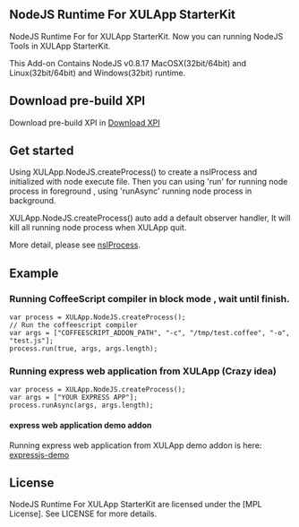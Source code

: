NodeJS Runtime For XULApp StarterKit
-----------------------------
NodeJS Runtime For for XULApp StarterKit. Now you can running NodeJS Tools in XULApp StarterKit.

This Add-on Contains NodeJS v0.8.17 MacOSX(32bit/64bit) and Linux(32bit/64bit) and Windows(32bit) runtime.

Download pre-build XPI
-----------------------------
Download pre-build XPI in [Download XPI](https://s3.amazonaws.com/xulapp/addons/xulapp-starterkit-addon-nodejs-0.8.17.xpi)


Get started
-----------------------------
Using XULApp.NodeJS.createProcess() to create a nsIProcess and initialized with node execute file.
Then you can using 'run' for running node process in foreground , using 'runAsync' running node process in background.

XULApp.NodeJS.createProcess() auto add a default observer handler, It will kill all running node process when XULApp quit.

More detail, please see [nsIProcess](https://developer.mozilla.org/en-US/docs/XPCOM_Interface_Reference/nsIProcess).


Example
-----------------------------
### Running CoffeeScript compiler in block mode , wait until finish.
```
var process = XULApp.NodeJS.createProcess();
// Run the coffeescript compiler
var args = ["COFFEESCRIPT_ADDON_PATH", "-c", "/tmp/test.coffee", "-o", "test.js"];
process.run(true, args, args.length);
```

### Running express web application from XULApp (Crazy idea)
```
var process = XULApp.NodeJS.createProcess();
var args = ["YOUR EXPRESS APP"];
process.runAsync(args, args.length);
```
#### express web application demo addon 
Running express web application from XULApp demo addon is here:
[expressjs-demo](https://github.com/racklin/xulapp-starterkit-addon-expressjs-demo)


License
-----------------------------
NodeJS Runtime For XULApp StarterKit are licensed under the [MPL License].
See LICENSE for more details.

